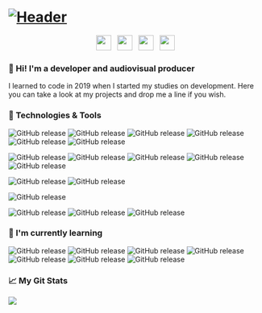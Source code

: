 # [![Header](https://github.com/pablohs1986/pablohs1986/blob/master/phGifGit.gif "Header")](https://pabloherrero.me/)
<p align='center'>
<a href="https://dev.to/pablohs1986"><img height="30" src="https://github.com/pablohs1986/pablohs1986/blob/master/dev.png"></a>&nbsp;&nbsp;
<a href="https://stackoverflow.com/story/pabloherrero"><img height="30" src="https://github.com/pablohs1986/pablohs1986/blob/master/stackoverflow.png"></a>&nbsp;&nbsp;
<a href="https://twitter.com/pablohs1986/"><img height="30" src="https://github.com/pablohs1986/pablohs1986/blob/master/twitter.png"></a>&nbsp;&nbsp;
<a href="https://www.linkedin.com/in/pabloherrero1986/"><img height="30" src="https://github.com/pablohs1986/pablohs1986/blob/master/linkedin.png"></a>
</p>

### 👋 Hi! I'm a developer and audiovisual producer

 I learned to code in 2019 when I started my studies on development. Here you can take a look at my projects and drop me a line if you wish.

### 🧰 Technologies & Tools
![GitHub release](https://img.shields.io/badge/Java-brightgreen) 
![GitHub release](https://img.shields.io/badge/SQL-brightgreen) 
![GitHub release](https://img.shields.io/badge/XML-brightgreen) 
![GitHub release](https://img.shields.io/badge/HTML5-brightgreen) 
![GitHub release](https://img.shields.io/badge/CSS3-brightgreen)
![GitHub release](https://img.shields.io/badge/Bootstrap4-brightgreen) 

![GitHub release](https://img.shields.io/badge/IntelliJ_Idea-blue) 
![GitHub release](https://img.shields.io/badge/PyCharm-blue) 
![GitHub release](https://img.shields.io/badge/NetBeans-blue) 
![GitHub release](https://img.shields.io/badge/AndroidStudio-blue) 
![GitHub release](https://img.shields.io/badge/VSCode-blue) 

![GitHub release](https://img.shields.io/badge/SQLDeveloper-orange) 
![GitHub release](https://img.shields.io/badge/MySQL-orange) 

![GitHub release](https://img.shields.io/badge/Git-black) 

![GitHub release](https://img.shields.io/badge/Figma-purple) 
![GitHub release](https://img.shields.io/badge/Canva-purple) 
![GitHub release](https://img.shields.io/badge/GIMP2-purple) 

### 📖 I'm currently learning
![GitHub release](https://img.shields.io/badge/JDBC-red) 
![GitHub release](https://img.shields.io/badge/Swing-red) 
![GitHub release](https://img.shields.io/badge/JavaScript-red) 
![GitHub release](https://img.shields.io/badge/TypeScript-red) 
![GitHub release](https://img.shields.io/badge/Angular-red) 
![GitHub release](https://img.shields.io/badge/Python-red) 
![GitHub release](https://img.shields.io/badge/Android-red) 

### 📈 My Git Stats
<img align="center" src="https://github-readme-stats.vercel.app/api?username=pablohs1986&show_icons=true&theme=dracula"/>


